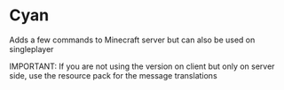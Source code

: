 # Cyan
Adds a few commands to Minecraft server but can also be used on singleplayer

IMPORTANT: If you are not using the version on client but only on server side, use the resource pack for the message translations
